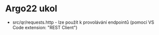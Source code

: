 # Argo22 ukol
- src/qr/requests.http - lze použít k provolávání endpointů (pomocí VS Code extension: "REST Client")